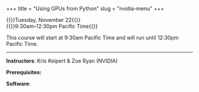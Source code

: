 +++
title = "Using GPUs from Python"
slug = "nvidia-menu"
+++

{{<cor>}}Tuesday, November 22{{</cor>}}\
{{<cgr>}}9:30am–12:30pm Pacific Time{{</cgr>}}

This course will start at 9:30am Pacific Time and will run until 12:30pm Pacific Time.

<!-- Course materials will be added here shortly before the start of the course. -->

---


**Instructors**: Kris Keipert & Zoe Ryan (NVIDIA)

**Prerequisites:**

**Software**:
